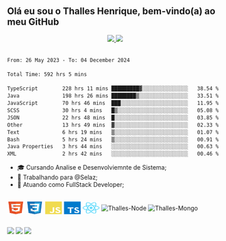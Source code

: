 ## Olá eu sou o Thalles Henrique, bem-vindo(a) ao meu GitHub

<div align="center">
  <a href="https://github.com/Thalles-HsA">
  <img height="180em" src="https://github-readme-stats.vercel.app/api?username=Thalles-HsA&show_icons=true&theme=radical&include_all_commits=true&count_private=true"/>
  <img height="180em" src="https://github-readme-stats.vercel.app/api/top-langs/?username=Thalles-HsA&exclude_repo=github-readme-stats,Pong,Freeway-JS&langs_count=5&theme=radical"/>
</div><br>
  
  <!--START_SECTION:waka-->

```txt
From: 26 May 2023 - To: 04 December 2024

Total Time: 592 hrs 5 mins

TypeScript        228 hrs 11 mins █████████▓░░░░░░░░░░░░░░░   38.54 %
Java              198 hrs 26 mins ████████▒░░░░░░░░░░░░░░░░   33.51 %
JavaScript        70 hrs 46 mins  ███░░░░░░░░░░░░░░░░░░░░░░   11.95 %
SCSS              30 hrs 4 mins   █▒░░░░░░░░░░░░░░░░░░░░░░░   05.08 %
JSON              22 hrs 48 mins  █░░░░░░░░░░░░░░░░░░░░░░░░   03.85 %
Other             13 hrs 49 mins  ▓░░░░░░░░░░░░░░░░░░░░░░░░   02.33 %
Text              6 hrs 19 mins   ▒░░░░░░░░░░░░░░░░░░░░░░░░   01.07 %
Bash              5 hrs 24 mins   ▒░░░░░░░░░░░░░░░░░░░░░░░░   00.91 %
Java Properties   3 hrs 44 mins   ░░░░░░░░░░░░░░░░░░░░░░░░░   00.63 %
XML               2 hrs 42 mins   ░░░░░░░░░░░░░░░░░░░░░░░░░   00.46 %
```

<!--END_SECTION:waka-->

  - 🎓 Cursando Analise e Desenvolviemnte de Sistema;
  - 🌱 Trabalhando para @Selaz;
  - 🎯 Atuando como FullStack Developer;
 
<div style="display: inline_block"><br>
  <img align="center" alt="Thalles-HTML" height="30" width="40" src="https://raw.githubusercontent.com/devicons/devicon/master/icons/html5/html5-original.svg">
  <img align="center" alt="Thalles-CSS" height="30" width="40" src="https://raw.githubusercontent.com/devicons/devicon/master/icons/css3/css3-original.svg">
  <img align="center" alt="Thalles-Js" height="30" width="40" src="https://raw.githubusercontent.com/devicons/devicon/master/icons/javascript/javascript-plain.svg">
  <img align="center" alt="Thalles-Ts" height="30" width="40" src="https://raw.githubusercontent.com/devicons/devicon/master/icons/typescript/typescript-plain.svg">
  <img align="center" alt="Thalles-React" height="30" width="40" src="https://raw.githubusercontent.com/devicons/devicon/master/icons/react/react-original.svg">
  <img align="center" alt="Thalles-Node" height="30" width="40" src="https://cdn.jsdelivr.net/gh/devicons/devicon/icons/nodejs/nodejs-original.svg" />
  <img align="center" alt="Thalles-Mongo" height="30" width="40" src="https://cdn.jsdelivr.net/gh/devicons/devicon/icons/mongodb/mongodb-original.svg" />
  
</div>

 ##
  
<div>
  <a href="https://www.linkedin.com/in/thalles-hsa" target="_blank"><img src="https://img.shields.io/badge/-LinkedIn-%230077B5?style=for-the-badge&logo=linkedin&logoColor=white" target="_blank"></a> 
  <a href="https://instagram.com/thalleshsa" target="_blank"><img src="https://img.shields.io/badge/-Instagram-%23E4405F?style=for-the-badge&logo=instagram&logoColor=white" target="_blank"></a>
  <a href = "mailto:thsa.henrique@gmail.com"><img src="https://img.shields.io/badge/-Gmail-%23333?style=for-the-badge&logo=gmail&logoColor=white" target="_blank"></a>
   
</div>
